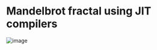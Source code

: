 # Mandelbrot fractal using JIT compilers
![image](https://user-images.githubusercontent.com/91896985/165395246-c777d85e-5859-4925-8f61-aa6184e602d4.png)
